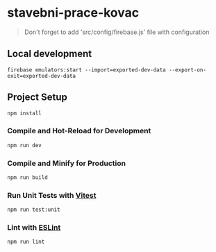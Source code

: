 # stavebni-prace-kovac

> Don't forget to add 'src/config/firebase.js' file with configuration

## Local development

```shell
firebase emulators:start --import=exported-dev-data --export-on-exit=exported-dev-data
```

## Project Setup

```sh
npm install
```

### Compile and Hot-Reload for Development

```sh
npm run dev
```

### Compile and Minify for Production

```sh
npm run build
```

### Run Unit Tests with [Vitest](https://vitest.dev/)

```sh
npm run test:unit
```

### Lint with [ESLint](https://eslint.org/)

```sh
npm run lint
```
